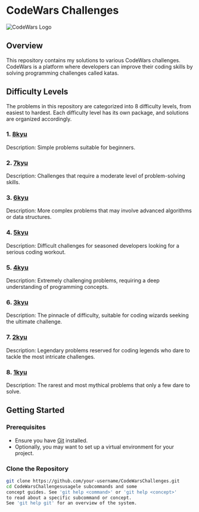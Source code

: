 # CodeWars Challenges

![CodeWars Logo](/home/sebczak/Downloads/dark-text-logo-origin.png)

## Overview

This repository contains my solutions to various CodeWars challenges. CodeWars is a platform where developers can improve their coding skills by solving programming challenges called katas.

## Difficulty Levels

The problems in this repository are categorized into 8 difficulty levels, from easiest to hardest. Each difficulty level has its own package, and solutions are organized accordingly.

### 1. [8kyu](https:///github.com/Sebczak/CodeWarsChallanges/tree/main/src/main/java/com/codewars/tier8)

Description: Simple problems suitable for beginners.

### 2. [7kyu](https:///github.com/Sebczak/CodeWarsChallanges/tree/main/src/main/java/com/codewars/tier7)

Description: Challenges that require a moderate level of problem-solving skills.

### 3. [6kyu](https:///github.com/Sebczak/CodeWarsChallanges/tree/main/src/main/java/com/codewars/tier6)

Description: More complex problems that may involve advanced algorithms or data structures.

### 4. [5kyu](https:///github.com/Sebczak/CodeWarsChallanges/tree/main/src/main/java/com/codewars/tier5)

Description: Difficult challenges for seasoned developers looking for a serious coding workout.

### 5. [4kyu](https:///github.com/Sebczak/CodeWarsChallanges/tree/main/src/main/java/com/codewars/tier4)

Description: Extremely challenging problems, requiring a deep understanding of programming concepts.

### 6. [3kyu](https:///github.com/Sebczak/CodeWarsChallanges/tree/main/src/main/java/com/codewars/tier3)

Description: The pinnacle of difficulty, suitable for coding wizards seeking the ultimate challenge.

### 7. [2kyu](https:///github.com/Sebczak/CodeWarsChallanges/tree/main/src/main/java/com/codewars/tier2)

Description: Legendary problems reserved for coding legends who dare to tackle the most intricate challenges.

### 8. [1kyu](https:///github.com/Sebczak/CodeWarsChallanges/tree/main/src/main/java/com/codewars/tier1)

Description: The rarest and most mythical problems that only a few dare to solve.

## Getting Started

### Prerequisites

- Ensure you have [Git](https://git-scm.com/) installed.
- Optionally, you may want to set up a virtual environment for your project.

### Clone the Repository

```bash
git clone https://github.com/your-username/CodeWarsChallenges.git
cd CodeWarsChallengesusagele subcommands and some
concept guides. See 'git help <command>' or 'git help <concept>'
to read about a specific subcommand or concept.
See 'git help git' for an overview of the system.
